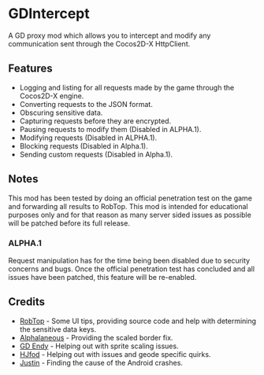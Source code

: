 # GDIntercept

A GD proxy mod which allows you to intercept and modify any communication sent through the Cocos2D-X HttpClient.

## Features

- Logging and listing for all requests made by the game through the Cocos2D-X engine.
- Converting requests to the JSON format.
- Obscuring sensitive data.
- Capturing requests before they are encrypted.
- Pausing requests to modify them (Disabled in ALPHA.1).
- Modifying requests (Disabled in ALPHA.1).
- Blocking requests (Disabled in Alpha.1).
- Sending custom requests (Disabled in Alpha.1).

## Notes

This mod has been tested by doing an official penetration test on the game and forwarding all results to RobTop. This mod is intended for educational purposes only and for that reason as many server sided issues as possible will be patched before its full release.

### ALPHA.1

Request manipulation has for the time being been disabled due to security concerns and bugs. Once the official penetration test has concluded and all issues have been patched, this feature will be re-enabled.

## Credits

- [RobTop](https://www.youtube.com/@RobTopGames) - Some UI tips, providing source code and help with determining the sensitive data keys.
- [Alphalaneous](https://github.com/Alphalaneous) - Providing the scaled border fix.
- [GD Endy](https://www.youtube.com/@GDEndy) - Helping out with sprite scaling issues.
- [HJfod](https://github.com/HJfod) - Helping out with issues and geode specific quirks.
- [Justin](https://github.com/hiimjustin000) - Finding the cause of the Android crashes.
